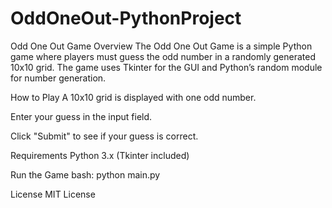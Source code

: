 # OddOneOut-PythonProject

Odd One Out Game
Overview
The Odd One Out Game is a simple Python game where players must guess the odd number in a randomly generated 10x10 grid. The game uses Tkinter for the GUI and Python’s random module for number generation.

How to Play
A 10x10 grid is displayed with one odd number.

Enter your guess in the input field.

Click "Submit" to see if your guess is correct.

Requirements
Python 3.x (Tkinter included)

Run the Game
bash:
python main.py

License
MIT License

